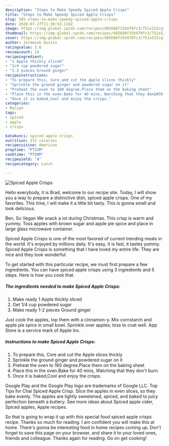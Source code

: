```yaml
---
description: "Steps to Make Speedy Spiced Apple Crisps"
title: "Steps to Make Speedy Spiced Apple Crisps"
slug: 585-steps-to-make-speedy-spiced-apple-crisps
date: 2020-07-27T11:30:53.116Z
image: https://img-global.cpcdn.com/recipes/d85688f35b970fc3/751x532cq70/spiced-apple-crisps-recipe-main-photo.jpg
thumbnail: https://img-global.cpcdn.com/recipes/d85688f35b970fc3/751x532cq70/spiced-apple-crisps-recipe-main-photo.jpg
cover: https://img-global.cpcdn.com/recipes/d85688f35b970fc3/751x532cq70/spiced-apple-crisps-recipe-main-photo.jpg
author: Jeremiah Austin
ratingvalue: 3.6
reviewcount: 14
recipeingredient:
- "1 Apple thickly sliced"
- "1/4 cup powdered sugar"
- "1-2 pieces Ground ginger"
recipeinstructions:
- "To prepare this, Core and cut the Apple slices thickly"
- "Sprinkle the ground ginger and powdered sugar on it"
- "Preheat the oven to 160 degree.Place them on the baking sheet"
- "Place this in the oven.Bake for 40 mins, Watching that they don&#39;t burn."
- "Once it is baked,Cool and enjoy the crisps."
categories:
- Recipe
tags:
- spiced
- apple
- crisps

katakunci: spiced apple crisps 
nutrition: 272 calories
recipecuisine: American
preptime: "PT23M"
cooktime: "PT50M"
recipeyield: "4"
recipecategory: Lunch

---
```



![Spiced Apple Crisps](https://img-global.cpcdn.com/recipes/d85688f35b970fc3/751x532cq70/spiced-apple-crisps-recipe-main-photo.jpg)

Hello everybody, it is Brad, welcome to our recipe site. Today, I will show you a way to prepare a distinctive dish, spiced apple crisps. One of my favorites. This time, I will make it a little bit tasty. This is gonna smell and look delicious.

Ben, So Vegan We snack a lot during Christmas. This crisp is warm and yummy. Toss apples with brown sugar and apple pie spice and place in large glass microwave container.

Spiced Apple Crisps is one of the most favored of current trending meals in the world. It's enjoyed by millions daily. It's easy, it is fast, it tastes yummy. Spiced Apple Crisps is something that I have loved my entire life. They are nice and they look wonderful.


To get started with this particular recipe, we must first prepare a few ingredients. You can have spiced apple crisps using 3 ingredients and 5 steps. Here is how you cook that.

##### The ingredients needed to make Spiced Apple Crisps:

1. Make ready 1 Apple thickly sliced
1. Get 1/4 cup powdered sugar
1. Make ready 1-2 pieces Ground ginger


Just cook the apples, top them with a cinnamon-y. Mix cornstarch and apple pie spice in small bowl. Sprinkle over apples; toss to coat well. App Store is a service mark of Apple Inc. 

##### Instructions to make Spiced Apple Crisps:

1. To prepare this, Core and cut the Apple slices thickly
1. Sprinkle the ground ginger and powdered sugar on it
1. Preheat the oven to 160 degree.Place them on the baking sheet
1. Place this in the oven.Bake for 40 mins, Watching that they don&#39;t burn.
1. Once it is baked,Cool and enjoy the crisps.


Google Play and the Google Play logo are trademarks of Google LLC. Top Tips for Chai Spiced Apple Crisp. Slice the apples in even slices, so they bake evenly. The apples are lightly sweetened, spiced, and baked to juicy perfection beneath a buttery. See more ideas about Spiced apple cider, Spiced apples, Apple recipes. 

So that is going to wrap it up with this special food spiced apple crisps recipe. Thanks so much for reading. I am confident you will make this at home. There's gonna be interesting food in home recipes coming up. Don't forget to save this page on your browser, and share it to your loved ones, friends and colleague. Thanks again for reading. Go on get cooking!
